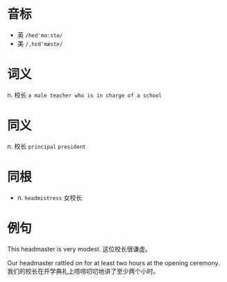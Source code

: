 # 音标

- 英 `/hed'mɑːstə/`
- 美 `/,hɛd'mæstɚ/`

# 词义

n. 校长
`a male teacher who is in charge of a school`

# 同义

n. 校长
`principal` `president`

# 同根

- n. `headmistress` 女校长

# 例句

This headmaster is very modest.
这位校长很谦虚。

Our headmaster rattled on for at least two hours at the opening ceremony.
我们的校长在开学典礼上唠唠叨叨地讲了至少两个小时。


